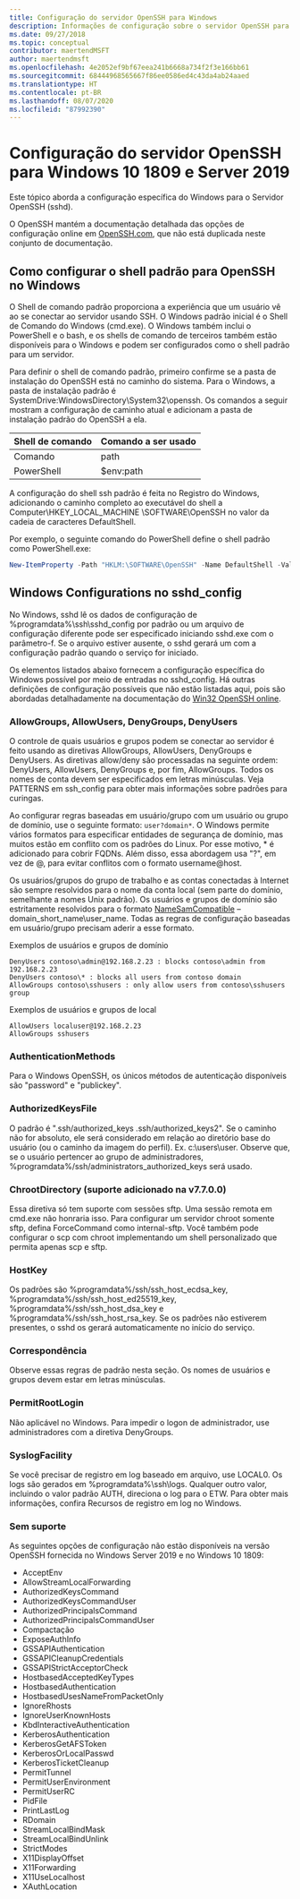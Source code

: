 ```yaml
---
title: Configuração do servidor OpenSSH para Windows
description: Informações de configuração sobre o servidor OpenSSH para Windows 10 1809 e Server 2019.
ms.date: 09/27/2018
ms.topic: conceptual
contributor: maertendMSFT
author: maertendmsft
ms.openlocfilehash: 4e2052ef9bf67eea241b6668a734f2f3e166bb61
ms.sourcegitcommit: 68444968565667f86ee0586ed4c43da4ab24aaed
ms.translationtype: HT
ms.contentlocale: pt-BR
ms.lasthandoff: 08/07/2020
ms.locfileid: "87992390"
---
```

# <a name="openssh-server-configuration-for-windows-10-1809-and-server-2019"></a>Configuração do servidor OpenSSH para Windows 10 1809 e Server 2019

Este tópico aborda a configuração específica do Windows para o Servidor OpenSSH (sshd).

O OpenSSH mantém a documentação detalhada das opções de configuração online em [OpenSSH.com](https://www.openssh.com/manual.html), que não está duplicada neste conjunto de documentação.

## <a name="configuring-the-default-shell-for-openssh-in-windows"></a>Como configurar o shell padrão para OpenSSH no Windows

O Shell de comando padrão proporciona a experiência que um usuário vê ao se conectar ao servidor usando SSH.
O Windows padrão inicial é o Shell de Comando do Windows (cmd.exe).
O Windows também inclui o PowerShell e o bash, e os shells de comando de terceiros também estão disponíveis para o Windows e podem ser configurados como o shell padrão para um servidor.

Para definir o shell de comando padrão, primeiro confirme se a pasta de instalação do OpenSSH está no caminho do sistema.
Para o Windows, a pasta de instalação padrão é SystemDrive:WindowsDirectory\System32\openssh.
Os comandos a seguir mostram a configuração de caminho atual e adicionam a pasta de instalação padrão do OpenSSH a ela.

Shell de comando | Comando a ser usado
------------- | --------------
Comando | path
PowerShell | $env:path

A configuração do shell ssh padrão é feita no Registro do Windows, adicionando o caminho completo ao executável do shell a Computer\HKEY_LOCAL_MACHINE \SOFTWARE\OpenSSH no valor da cadeia de caracteres DefaultShell.

Por exemplo, o seguinte comando do PowerShell define o shell padrão como PowerShell.exe:

```powershell
New-ItemProperty -Path "HKLM:\SOFTWARE\OpenSSH" -Name DefaultShell -Value "C:\Windows\System32\WindowsPowerShell\v1.0\powershell.exe" -PropertyType String -Force
```

## <a name="windows-configurations-in-sshd_config"></a>Windows Configurations no sshd_config

No Windows, sshd lê os dados de configuração de %programdata%\ssh\sshd_config por padrão ou um arquivo de configuração diferente pode ser especificado iniciando sshd.exe com o parâmetro-f.
Se o arquivo estiver ausente, o sshd gerará um com a configuração padrão quando o serviço for iniciado.

Os elementos listados abaixo fornecem a configuração específica do Windows possível por meio de entradas no sshd_config.
Há outras definições de configuração possíveis que não estão listadas aqui, pois são abordadas detalhadamente na documentação do [Win32 OpenSSH online](https://github.com/powershell/win32-openssh/wiki).


### <a name="allowgroups-allowusers-denygroups-denyusers"></a>AllowGroups, AllowUsers, DenyGroups, DenyUsers

O controle de quais usuários e grupos podem se conectar ao servidor é feito usando as diretivas AllowGroups, AllowUsers, DenyGroups e DenyUsers.
As diretivas allow/deny são processadas na seguinte ordem: DenyUsers, AllowUsers, DenyGroups e, por fim, AllowGroups.
Todos os nomes de conta devem ser especificados em letras minúsculas.
Veja PATTERNS em ssh_config para obter mais informações sobre padrões para curingas.

Ao configurar regras baseadas em usuário/grupo com um usuário ou grupo de domínio, use o seguinte formato: ``` user?domain* ```.
O Windows permite vários formatos para especificar entidades de segurança de domínio, mas muitos estão em conflito com os padrões do Linux.
Por esse motivo, * é adicionado para cobrir FQDNs.
Além disso, essa abordagem usa "?", em vez de @, para evitar conflitos com o formato username@host.

Os usuários/grupos do grupo de trabalho e as contas conectadas à Internet são sempre resolvidos para o nome da conta local (sem parte do domínio, semelhante a nomes Unix padrão).
Os usuários e grupos de domínio são estritamente resolvidos para o formato [NameSamCompatible](/windows/desktop/api/secext/ne-secext-extended_name_format) – domain_short_name\user_name.
Todas as regras de configuração baseadas em usuário/grupo precisam aderir a esse formato.

Exemplos de usuários e grupos de domínio

```
DenyUsers contoso\admin@192.168.2.23 : blocks contoso\admin from 192.168.2.23
DenyUsers contoso\* : blocks all users from contoso domain
AllowGroups contoso\sshusers : only allow users from contoso\sshusers group
```

Exemplos de usuários e grupos de local

```
AllowUsers localuser@192.168.2.23
AllowGroups sshusers
```

### <a name="authenticationmethods"></a>AuthenticationMethods

Para o Windows OpenSSH, os únicos métodos de autenticação disponíveis são "password" e "publickey".

### <a name="authorizedkeysfile"></a>AuthorizedKeysFile

O padrão é ".ssh/authorized_keys .ssh/authorized_keys2". Se o caminho não for absoluto, ele será considerado em relação ao diretório base do usuário (ou o caminho da imagem do perfil). Ex. c:\users\user. Observe que, se o usuário pertencer ao grupo de administradores, %programdata%/ssh/administrators_authorized_keys será usado.

### <a name="chrootdirectory-support-added-in-v7700"></a>ChrootDirectory (suporte adicionado na v7.7.0.0)

Essa diretiva só tem suporte com sessões sftp. Uma sessão remota em cmd.exe não honraria isso. Para configurar um servidor chroot somente sftp, defina ForceCommand como internal-sftp. Você também pode configurar o scp com chroot implementando um shell personalizado que permita apenas scp e sftp.

### <a name="hostkey"></a>HostKey

Os padrões são %programdata%/ssh/ssh_host_ecdsa_key, %programdata%/ssh/ssh_host_ed25519_key, %programdata%/ssh/ssh_host_dsa_key e %programdata%/ssh/ssh_host_rsa_key. Se os padrões não estiverem presentes, o sshd os gerará automaticamente no início do serviço.

### <a name="match"></a>Correspondência

Observe essas regras de padrão nesta seção. Os nomes de usuários e grupos devem estar em letras minúsculas.

### <a name="permitrootlogin"></a>PermitRootLogin

Não aplicável no Windows. Para impedir o logon de administrador, use administradores com a diretiva DenyGroups.

### <a name="syslogfacility"></a>SyslogFacility

Se você precisar de registro em log baseado em arquivo, use LOCAL0. Os logs são gerados em %programdata%\ssh\logs.
Qualquer outro valor, incluindo o valor padrão AUTH, direciona o log para o ETW. Para obter mais informações, confira Recursos de registro em log no Windows.

### <a name="not-supported"></a>Sem suporte

As seguintes opções de configuração não estão disponíveis na versão OpenSSH fornecida no Windows Server 2019 e no Windows 10 1809:

* AcceptEnv
* AllowStreamLocalForwarding
* AuthorizedKeysCommand
* AuthorizedKeysCommandUser
* AuthorizedPrincipalsCommand
* AuthorizedPrincipalsCommandUser
* Compactação
* ExposeAuthInfo
* GSSAPIAuthentication
* GSSAPICleanupCredentials
* GSSAPIStrictAcceptorCheck
* HostbasedAcceptedKeyTypes
* HostbasedAuthentication
* HostbasedUsesNameFromPacketOnly
* IgnoreRhosts
* IgnoreUserKnownHosts
* KbdInteractiveAuthentication
* KerberosAuthentication
* KerberosGetAFSToken
* KerberosOrLocalPasswd
* KerberosTicketCleanup
* PermitTunnel
* PermitUserEnvironment
* PermitUserRC
* PidFile
* PrintLastLog
* RDomain
* StreamLocalBindMask
* StreamLocalBindUnlink
* StrictModes
* X11DisplayOffset
* X11Forwarding
* X11UseLocalhost
* XAuthLocation